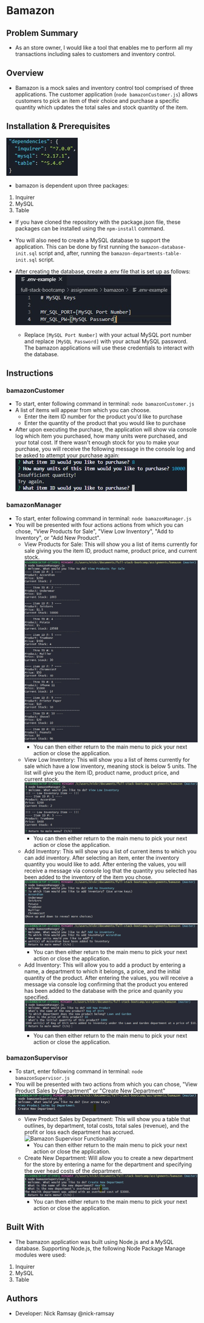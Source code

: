 # Bamazon

## Problem Summary 
- As an store owner, I would like a tool that enables me to perform all my transactions including sales to customers and inventory control.

## Overview
- Bamazon is a mock sales and inventory control tool comprised of three applications. The customer application (```node bamazonCustomer.js```) allows customers to pick an item of their choice and purchase a specific quantity which updates the total sales and stock quantity of the item.

## Installation & Prerequisites

![Dependent Packages](https://github.com/nick-ramsay/readme-images/blob/master/bamazon/dependencies.jpg?raw=true)

- bamazon is dependent upon three packages:
 1. Inquirer
 2. MySQL
 3. Table
 
- If you have cloned the repository with the package.json file, these packages can be installed using the ```npm-install``` command.

- You will also need to create a MySQL database to support the application. This can be done by first running the ```bamazon-database-init.sql``` script and, after, running the ```bamazon-departments-table-init.sql``` script.

- After creating the database, create a .env file that is set up as follows:
![Dependent Packages](https://github.com/nick-ramsay/readme-images/blob/master/bamazon/bamazon-envexample.jpg?raw=true)
  - Replace ```[MySQL Port Number]``` with your actual MySQL port number and replace ```[MySQL Password]``` with your actual MySQL password. The bamazon applications will use these credentials to interact with the database.

## Instructions

### bamazonCustomer

  - To start, enter following command in terminal: ```node bamazonCustomer.js```
  - A list of items will appear from which you can choose.
    - Enter the item ID number for the product you'd like to purchase
    - Enter the quantity of the product that you would like to purchase
  - After upon executing the purchase, the application will show via console log which item you purchased, how many units were purchased, and your total cost. If there wasn't enough stock for you to make your purchase, you will receive the following message in the console log and be asked to attempt your purchase again:
![Bamazon Customer Functionality](https://github.com/nick-ramsay/readme-images/blob/master/bamazon/bamazonCustomer-insufficient-quantity.jpg?raw=true)

### bamazonManager
  - To start, enter following command in terminal: ```node bamazonManager.js```
  - You will be presented with four actions actions from which you can chose, "View Products for Sale", "View Low Inventory", "Add to Inventory", or "Add New Product".
    - View Products for Sale: This will show you a list of items currently for sale giving you the item ID, product name, product price, and current stock.
    ![Bamazon Manager Functionality](https://github.com/nick-ramsay/readme-images/blob/master/bamazon/bamazonManager-products-for-sale.jpg?raw=true)
      - You can then either return to the main menu to pick your next action or close the application.
    - View Low Inventory: This will show you a list of items currently for sale which have a low inventory, meaning stock is below 5 units. The list will give you the item ID, product name, product price, and current stock.
    ![Bamazon Manager Functionality](https://github.com/nick-ramsay/readme-images/blob/master/bamazon/bamazonManager-low-inventory.jpg?raw=true)
      - You can then either return to the main menu to pick your next action or close the application.
    - Add Inventory: This will show you a list of current items to which you can add inventory. After selecting an item, enter the inventory quantity you would like to add. After entering the values, you will receive a message via console log that the quantity you selected has been added to the inventory of the item you chose.
    ![Bamazon Manager Functionality](https://github.com/nick-ramsay/readme-images/blob/master/bamazon/bamazonManager-add-inventory-item-selection.jpg?raw=true)
    ![Bamazon Manager Functionality](https://github.com/nick-ramsay/readme-images/blob/master/bamazon/bamazonManager-add-inventory-quantity-selection.jpg?raw=true)
      - You can then either return to the main menu to pick your next action or close the application.
    - Add Inventory: This will allow you to add a product by entering a name, a department to which it belongs, a price, and the initial quantity of the product. After entering the values, you will receive a message via console log confirming that the product you entered has been added to the database with the price and quanity you specified.
    ![Bamazon Manager Functionality](https://github.com/nick-ramsay/readme-images/blob/master/bamazon/bamazonManager-add-item.jpg?raw=true)
      - You can then either return to the main menu to pick your next action or close the application.

### bamazonSupervisor

  - To start, enter following command in terminal: ```node bamazonSupervisor.js```
  - You will be presented with two actions from which you can chose, "View Product Sales by Department" or "Create New Department"
  ![Bamazon Supervisor Functionality](https://github.com/nick-ramsay/readme-images/blob/master/bamazon/bamazonSupervisor-main-menu.jpg?raw=true)
    - View Product Sales by Department: This will show you a table that outlines, by department, total costs, total sales (revenue), and the profit or loss each department has accrued.
    ![Bamazon Supervisor Functionality](https://github.com/nick-ramsay/readme-images/blob/master/bamazon/bamazonSupervisor-product-sales.jpg?raw=true)
      - You can then either return to the main menu to pick your next action or close the application.
    - Create New Department: Will allow you to create a new department for the store by entering a name for the department and specifying the over head costs of the department.
    ![Bamazon Supervisor Functionality](https://github.com/nick-ramsay/readme-images/blob/master/bamazon/bamazonSupervisor-new-department.jpg?raw=true)
      - You can then either return to the main menu to pick your next action or close the application.


## Built With
- The bamazon application was built using Node.js and a MySQL database. Supporting Node.js, the following Node Package Manage modules were used:

 1. Inquirer
 2. MySQL
 3. Table

## Authors 
- Developer: Nick Ramsay @nick-ramsay